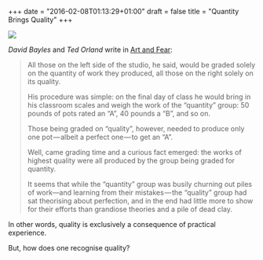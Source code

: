+++
date = "2016-02-08T01:13:29+01:00"
draft = false
title = "Quantity Brings Quality"
+++

<p class="illustration"><img src="/assets/img/wall-relief-64965_640.jpg"/></p>

*David Bayles* and *Ted Orland* write in [Art and Fear](http://www.amazon.com/Art-Fear-Observations-Rewards-Artmaking/dp/0961454733):

> All those on the left side of the studio, he said, would be graded solely on the quantity of work they produced, all those on the right solely on its quality.
>
> His procedure was simple: on the final day of class he would bring in his classroom scales and weigh the work of the “quantity” group: 50 pounds of pots rated an “A”, 40 pounds a “B”, and so on.
>
> Those being graded on “quality”, however, needed to produce only one pot — albeit a perfect one — to get an “A”.
>
> Well, came grading time and a curious fact emerged: the works of highest quality were all produced by the group being graded for quantity.
>
> It seems that while the “quantity” group was busily churning out piles of work—and learning from their mistakes — the “quality” group had sat theorising about perfection, and in the end had little more to show for their efforts than grandiose theories and a pile of dead clay.

In other words, quality is exclusively a consequence of practical experience.

But, how does one recognise quality?
